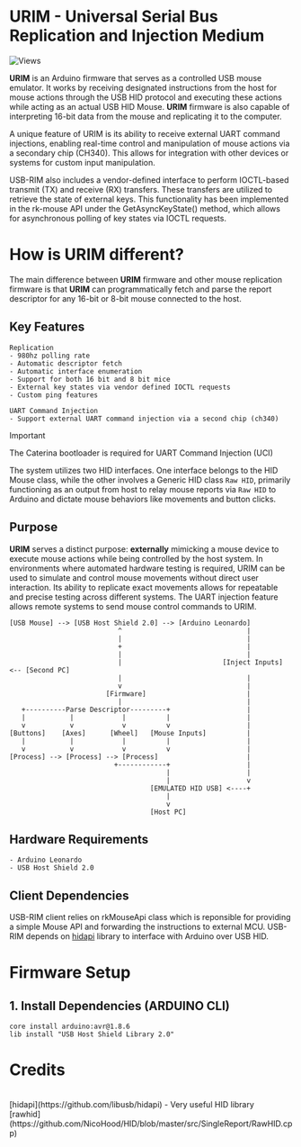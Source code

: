 # URIM - Universal Serial Bus Replication and Injection Medium
![Views](https://hits.seeyoufarm.com/api/count/incr/badge.svg?url=https://github.com/rk797/URIM&title=Views&edge_flat=true)


**URIM** is an Arduino firmware that serves as a controlled USB mouse emulator. It works by receiving designated instructions from the host for mouse actions through the USB HID protocol and executing these actions while acting as an actual USB HID Mouse. **URIM** firmware is also capable of interpreting 16-bit data from the mouse and replicating it to the computer.

A unique feature of URIM is its ability to receive external UART command injections, enabling real-time control and manipulation of mouse actions via a secondary chip (CH340). This allows for integration with other devices or systems for custom input manipulation.

USB-RIM also includes a vendor-defined interface to perform IOCTL-based transmit (TX) and receive (RX) transfers. These transfers are utilized to retrieve the state of external keys. This functionality has been implemented in the rk-mouse API under the GetAsyncKeyState() method, which allows for asynchronous polling of key states via IOCTL requests.

# How is URIM different?
The main difference between **URIM** firmware and other mouse replication firmware is that **URIM** can programmatically fetch and parse the report descriptor for any 16-bit or 8-bit mouse connected to the host.

## Key Features
```sh-session
Replication
- 980hz polling rate
- Automatic descriptor fetch
- Automatic interface enumeration
- Support for both 16 bit and 8 bit mice
- External key states via vendor defined IOCTL requests
- Custom ping features

UART Command Injection
- Support external UART command injection via a second chip (ch340)
```
>[!IMPORTANT]
> The Caterina bootloader is required for UART Command Injection (UCI)

The system utilizes two HID interfaces. One interface belongs to the HID Mouse class, while the other involves a Generic HID class `Raw HID`, primarily functioning as an output from host to relay mouse reports via `Raw HID` to Arduino and dictate mouse behaviors like movements and button clicks.

## Purpose
**URIM** serves a distinct purpose: **externally** mimicking a mouse device to execute mouse actions while being controlled by the host system. In environments where automated hardware testing is required, URIM can be used to simulate and control mouse movements without direct user interaction. Its ability to replicate exact movements allows for repeatable and precise testing across different systems.
The UART injection feature allows remote systems to send mouse control commands to URIM.
```sh-session
[USB Mouse] --> [USB Host Shield 2.0] --> [Arduino Leonardo] 
                           ^                               |
                           |                               |
                           +                               |
                           |                               |
                           |                         [Inject Inputs] <-- [Second PC]
                           |                               |
                           v                               |
                        [Firmware]                         |
                           |                               |
   +----------Parse Descriptor---------+                   |
   |           |            |          |                   |
   v           v            v          v                   |
[Buttons]    [Axes]      [Wheel]   [Mouse Inputs]          |
   |           |            |          |                   |
   v           v            v          v                   |
[Process] --> [Process] --> [Process]                      |
                          +------------+                   |
                                       |                   |
                                       |                   v
                                   [EMULATED HID USB] <----+
                                       |
                                       v
                                   [Host PC]

```
## Hardware Requirements
```sh-session
- Arduino Leonardo
- USB Host Shield 2.0
```
## Client Dependencies
USB-RIM client relies on rkMouseApi class which is reponsible for providing a simple Mouse API and forwarding the instructions to external MCU. USB-RIM depends on [hidapi](https://github.com/libusb/hidapi) library to interface with Arduino over USB HID.

# Firmware Setup
## 1. Install Dependencies (ARDUINO CLI)
```sh-session
core install arduino:avr@1.8.6
lib install "USB Host Shield Library 2.0"
```


# Credits
<br>
[hidapi](https://github.com/libusb/hidapi) - Very useful HID library
<br>
[rawhid](https://github.com/NicoHood/HID/blob/master/src/SingleReport/RawHID.cpp)

